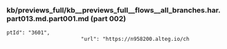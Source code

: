 ### kb/previews_full/kb__previews_full__flows__all_branches.har.part013.md.part001.md (part 002)

```md
ptId": "3601",
                        "url": "https://n958200.alteg.io/ch
```

```
